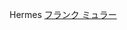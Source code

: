 Hermes
 <a href="http://www.asianconnex.com/watchonlinejp.asp?cheap=products-c46.html" title="フランク ミュラー">フランク ミュラー</a>